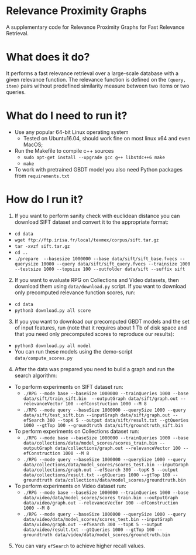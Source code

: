# Relevance Proximity Graphs
A supplementary code for Relevance Proximity Graphs for Fast Relevance Retrieval.

# What does it do?
It performs a fast relevance retrieval over a large-scale database with a given relevance function. The relevance function is defined on the `(query, item)` pairs without predefined similarity measure between two items or two queries.

# What do I need to run it?
* Use any popular 64-bit Linux operating system
  * Tested on Ubuntu16.04, should work fine on most linux x64 and even MacOS;
* Run the Makefile to compile c++ sources
  * ```sudo apt-get install --upgrade gcc g++ libstdc++6 make```
  * ```make```
* To work with pretrained GBDT model you also need Python packages from `requirements.txt`  

# How do I run it?
1. If you want to perform sanity check with euclidean distance you can download SIFT dataset and convert it to the appropriate format:
* `cd data`
* `wget ftp://ftp.irisa.fr/local/texmex/corpus/sift.tar.gz`
* `tar -xvzf sift.tar.gz`
* `cd ..`
* `./prepare  --basesize 1000000 --base data/sift/sift_base.fvecs --querysize 10000 --query data/sift/sift_query.fvecs --trainsize 1000 --testsize 1000 --topsize 100 --outfolder data/sift --suffix sift`
2. If you want to evaluate RPG on Collections and Video datasets, then download them using `data/download.py` script. If you want to download only precomputed relevance function scores, run:
* `cd data`
* `python3 download.py all score`
3. If you you want to download our precomputed GBDT models and the set of input features, run (note that it requires about 1 Tb of disk space and that you need only precomputed scores to reproduce our results):
* `python3 download.py all model`
* You can run these models using the demo-script `data/compute_scores.py`
4. After the data was prepared you need to build a graph and run the search algorithm:
* To perform experiments on SIFT dataset run:
   * `./RPG --mode base --baseSize 1000000 --trainQueries 1000 --base data/sift/train_sift.bin  --outputGraph data/sift/graph.out --relevanceVector 100 --efConstruction 1000 --M 8`
   * `./RPG --mode query --baseSize 1000000 --querySize 1000 --query data/sift/test_sift.bin --inputGraph data/sift/graph.out --efSearch 300 --topK 5 --output data/sift/result.txt --gtQueries 1000 --gtTop 100 --groundtruth data/sift/groundtruth_sift.bin`
* To perform experiments on Collections dataset run:
   * `./RPG --mode base --baseSize 1000000 --trainQueries 1000 --base data/collections/data/model_scores/scores_train.bin --outputGraph data/collections/graph.out --relevanceVector 100 --efConstruction 1000 --M 8`
   * `./RPG --mode query --baseSize 1000000 --querySize 1000 --query data/collections/data/model_scores/scores_test.bin --inputGraph data/collections/graph.out --efSearch 300 --topK 5 --output data/collections/result.txt --gtQueries 1000 --gtTop 100 --groundtruth data/collections/data/model_scores/groundtruth.bin`
* To perform experiments on Video dataset run:
   * `./RPG --mode base --baseSize 1000000 --trainQueries 1000 --base data/video/data/model_scores/scores_train.bin --outputGraph data/video/graph.out --relevanceVector 100 --efConstruction 1000 --M 8`
   * `./RPG --mode query --baseSize 1000000 --querySize 1000 --query data/video/data/model_scores/scores_test.bin --inputGraph data/video/graph.out --efSearch 300 --topK 5 --output data/video/result.txt --gtQueries 1000 --gtTop 100 --groundtruth data/video/data/model_scores/groundtruth.bin`
5. You can vary `efSearch` to achieve higher recall values.
